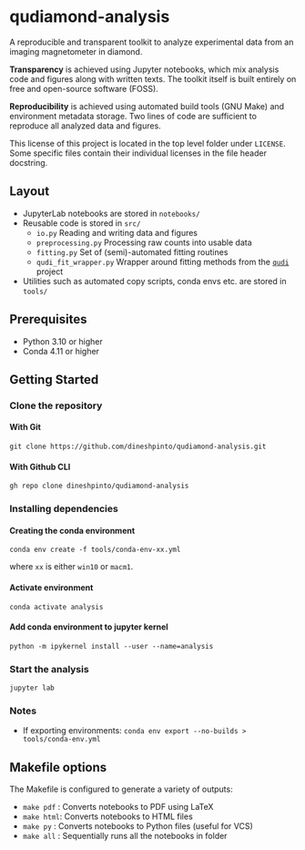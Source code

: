 # qudiamond-analysis

 A reproducible and transparent toolkit to analyze experimental data from an imaging magnetometer in diamond.
 
**Transparency** is achieved using Jupyter notebooks, which mix analysis code and figures along with written texts. The toolkit itself is built entirely on free and open-source software (FOSS).

**Reproducibility** is achieved using automated build tools (GNU Make) and environment metadata storage. Two lines of code are sufficient to reproduce all analyzed data and figures.

This license of this project is located in the top level folder under `LICENSE`. Some specific files contain their individual licenses in the file header docstring.

## Layout
+ JupyterLab notebooks are stored in `notebooks/`
+ Reusable code is stored in `src/`
  + `io.py` Reading and writing data and figures
  + `preprocessing.py` Processing raw counts into usable data
  + `fitting.py` Set of (semi)-automated fitting routines
  + `qudi_fit_wrapper.py` Wrapper around fitting methods from the [`qudi`](https://github.com/Ulm-IQO/qudi) project
+ Utilities such as automated copy scripts, conda envs etc. are stored in `tools/`

## Prerequisites
- Python 3.10 or higher
- Conda 4.11 or higher

## Getting Started 

### Clone the repository

#### With Git
```shell
git clone https://github.com/dineshpinto/qudiamond-analysis.git
```

#### With Github CLI
```shell
gh repo clone dineshpinto/qudiamond-analysis
```

### Installing dependencies

#### Creating the conda environment
```shell
conda env create -f tools/conda-env-xx.yml
```
where `xx` is either `win10` or `macm1`.

#### Activate environment
```shell
conda activate analysis
```

#### Add conda environment to jupyter kernel
```shell
python -m ipykernel install --user --name=analysis
```

### Start the analysis
```shell
jupyter lab
```

### Notes
- If exporting environments: ```conda env export --no-builds > tools/conda-env.yml```


## Makefile options
The Makefile is configured to generate a variety of outputs:

+ `make pdf` : Converts notebooks to PDF using LaTeX
+ `make html`: Converts notebooks to HTML files
+ `make py`  : Converts notebooks to Python files (useful for VCS)
+ `make all` : Sequentially runs all the notebooks in folder
